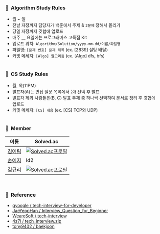 ### 📍&nbsp;&nbsp;Algorithm Study Rules
- 월 ~ 일
- 전날 자정까지 담당자가 백준에서 주제 & `2문제` 정해서 올리기   
- 당일 자정까지 깃헙에 업로드
- 매주 __ 요일에는 프로그래머스 고득점 Kit
- 업로드 위치: `Algorithm/Solution/yyyy-mm-dd/이름/파일명`
- 파일명: `[문제 번호] 문제 제목` (ex. [2839] 설탕 배달)
- 커밋 메세지: `[Algo] 알고리즘` (ex. [Algo] dfs, bfs)
<br/><br/>

### 📍&nbsp;&nbsp;CS Study Rules
- 월, 목(11PM)
- 발표자(A)는 면접 질문 목록에서 `2개` 선택 후 발표
- 발표자 제외 사람들은(B, C) 발표 주제 중 하나씩 선택하여 문서로 정리 후 깃헙에 업로드
- 커밋 메세지: `[CS] 내용` (ex. [CS] TCP와 UDP)
<br/><br/>

### 👥&nbsp;&nbsp;Member
|이름|Solved.ac|
|------|------------|
|[김예림](https://github.com/aerimforest)|[![Solved.ac프로필](http://mazassumnida.wtf/api/mini/generate_badge?boj=yerim5287)](https://solved.ac/yerim5287)|
|[손예지](https://github.com/yezgoget)|Id2|
|[김규리](https://github.com/bnfkim)|[![Solved.ac프로필](http://mazassumnida.wtf/api/mini/generate_badge?boj=kgr2626)](https://solved.ac/kgr2626)|  

<br/>

### 📂&nbsp;&nbsp;Reference
- [gyoogle / tech-interview-for-developer](https://github.com/gyoogle/tech-interview-for-developer)
- [JaeYeopHan / Interview_Question_for_Beginner](https://github.com/JaeYeopHan/Interview_Question_for_Beginner)
- [WeareSoft / tech-interview](https://github.com/WeareSoft/tech-interview)
- [4z7l / tech_interview.zip](https://github.com/4z7l/tech_interview.zip)
- [tony9402 / baekjoon](https://github.com/tony9402/baekjoon)
